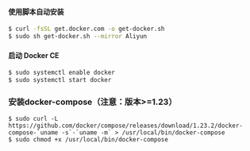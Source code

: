 &nbsp;
#### 使用脚本自动安装

```bash
$ curl -fsSL get.docker.com -o get-docker.sh
$ sudo sh get-docker.sh --mirror Aliyun
```

#### 启动 Docker CE

```bash
$ sudo systemctl enable docker
$ sudo systemctl start docker
```

### 安装docker-compose（注意：**版本>=1.23**）

```
$ sudo curl -L https://github.com/docker/compose/releases/download/1.23.2/docker-compose-`uname -s`-`uname -m` > /usr/local/bin/docker-compose
$ sudo chmod +x /usr/local/bin/docker-compose
```